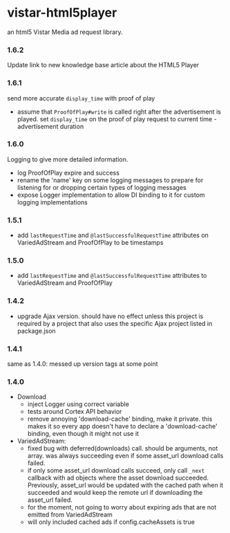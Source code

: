 # vistar-html5player

an html5 Vistar Media ad request library.

### 1.6.2

Update link to new knowledge base article about the HTML5 Player

### 1.6.1

send more accurate `display_time` with proof of play

* assume that `ProofOfPlay#write` is called right after the advertisement is
  played.  set `display_time` on the proof of play request to current time -
  advertisement duration

### 1.6.0

Logging to give more detailed information.

* log ProofOfPlay expire and success
* rename the 'name' key on some logging messages to prepare for listening for or
  dropping certain types of logging messages
* expose Logger implementation to allow DI binding to it for custom logging
  implementations

### 1.5.1

* add `lastRequestTime` and `@lastSuccessfulRequestTime` attributes on
  VariedAdStream and ProofOfPlay to be timestamps

### 1.5.0

* add `lastRequestTime` and `@lastSuccessfulRequestTime` attributes to
  VariedAdStream and ProofOfPlay

### 1.4.2

* upgrade Ajax version.  should have no effect unless this project is required
  by a project that also uses the specific Ajax project listed in package.json

### 1.4.1

same as 1.4.0:  messed up version tags at some point

### 1.4.0

* Download
  * inject Logger using correct variable
  * tests around Cortex API behavior
  * remove annoying 'download-cache' binding, make it private.  this
    makes it so every app doesn't have to declare a 'download-cache'
    binding, even though it might not use it
* VariedAdStream:
  * fixed bug with deferred(downloads) call.  should be arguments, not array.
    was always succeeding even if some asset_url download calls failed.
  * if only some asset_url download calls succeed, only call `_next` callback
    with ad objects where the asset download succeeded.  Previously, asset_url
    would be updated with the cached path when it succeeded and would keep the
    remote url if downloading the asset_url failed.
  * for the moment, not going to worry about expiring ads that are not emitted from
    VariedAdStream
  * will only included cached ads if config.cacheAssets is true
